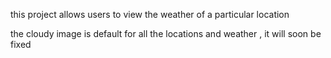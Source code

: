 this project allows users to view the weather of a particular location

the cloudy image is default for all the locations and weather , it will soon be fixed